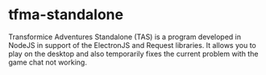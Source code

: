 # tfma-standalone
Transformice Adventures Standalone (TAS) is a program developed in NodeJS in support of the ElectronJS and Request libraries. It allows you to play on the desktop and also temporarily fixes the current problem with the game chat not working.
